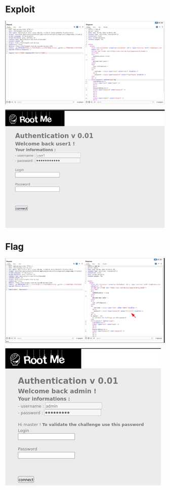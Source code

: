 # Exploit

![1.png](../../_resources/1.png)


![2.png](../../_resources/2.png)



# Flag


![3.png](../../_resources/3.png)


![4.png](../../_resources/4.png)